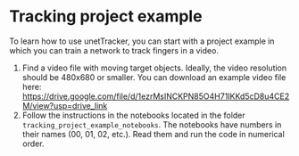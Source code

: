 # Tracking project example

To learn how to use unetTracker, you can start with a project example in which you can train a network to track fingers in a video.

1. Find a video file with moving target objects. Ideally, the video resolution should be 480x680 or smaller. You can download an example video file here: https://drive.google.com/file/d/1ezrMsINCKPN85O4H71IKKd5cD8u4CE2M/view?usp=drive_link
2. Follow the instructions in the notebooks located in the folder `tracking_project_example_notebooks`. The notebooks have numbers in their names (00, 01, 02, etc.). Read them and run the code in numerical order.
